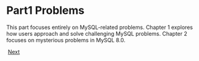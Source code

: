 # Part1 Problems

This part focuses entirely on MySQL-related problems. Chapter 1 explores how users approach and solve challenging MySQL problems. Chapter 2 focuses on mysterious problems in MySQL 8.0.

​                                                                  [Next](Chapter1.md)
